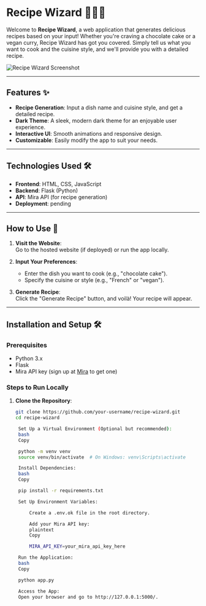 # Recipe Wizard 🧙‍♂️🍳

Welcome to **Recipe Wizard**, a web application that generates delicious recipes based on your input! Whether you're craving a chocolate cake or a vegan curry, Recipe Wizard has got you covered. Simply tell us what you want to cook and the cuisine style, and we'll provide you with a detailed recipe.

![Recipe Wizard Screenshot](![image](https://github.com/user-attachments/assets/acbf5e37-864f-455f-8354-96e6cc7e17ff)
)  


---

## Features ✨

- **Recipe Generation**: Input a dish name and cuisine style, and get a detailed recipe.
- **Dark Theme**: A sleek, modern dark theme for an enjoyable user experience.
- **Interactive UI**: Smooth animations and responsive design.
- **Customizable**: Easily modify the app to suit your needs.

---

## Technologies Used 🛠️

- **Frontend**: HTML, CSS, JavaScript
- **Backend**: Flask (Python)
- **API**: Mira API (for recipe generation)
- **Deployment**: pending

---

## How to Use 🚀

1. **Visit the Website**:  
   Go to the hosted website (if deployed) or run the app locally.

2. **Input Your Preferences**:  
   - Enter the dish you want to cook (e.g., "chocolate cake").
   - Specify the cuisine or style (e.g., "French" or "vegan").

3. **Generate Recipe**:  
   Click the "Generate Recipe" button, and voilà! Your recipe will appear.

---

## Installation and Setup 🛠️

### Prerequisites
- Python 3.x
- Flask
- Mira API key (sign up at [Mira](https://mira.ai/) to get one)

### Steps to Run Locally

1. **Clone the Repository**:
   ```bash
   git clone https://github.com/your-username/recipe-wizard.git
   cd recipe-wizard

    Set Up a Virtual Environment (Optional but recommended):
    bash
    Copy

    python -m venv venv
    source venv/bin/activate  # On Windows: venv\Scripts\activate

    Install Dependencies:
    bash
    Copy

    pip install -r requirements.txt

    Set Up Environment Variables:

        Create a .env.ok file in the root directory.

        Add your Mira API key:
        plaintext
        Copy

        MIRA_API_KEY=your_mira_api_key_here

    Run the Application:
    bash
    Copy

    python app.py

    Access the App:
    Open your browser and go to http://127.0.0.1:5000/.
